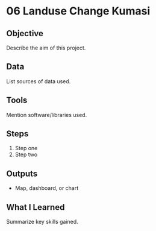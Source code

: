 # 06 Landuse Change Kumasi

## Objective
Describe the aim of this project.

## Data
List sources of data used.

## Tools
Mention software/libraries used.

## Steps
1. Step one
2. Step two

## Outputs
- Map, dashboard, or chart

## What I Learned
Summarize key skills gained.
